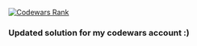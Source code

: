 [![Codewars Rank](https://www.codewars.com/users/elmoiv/badges/small)](https://www.codewars.com/users/elmoiv/)

### Updated solution for my codewars account :)
